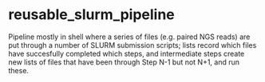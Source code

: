 # reusable_slurm_pipeline
Pipeline mostly in shell where a series of files (e.g. paired NGS reads) are put through a number of SLURM submission scripts; lists record which files have succesfully completed which steps, and intermediate steps create new lists of files that have been through Step N-1 but not N+1, and run these. 
